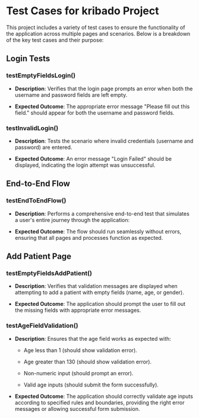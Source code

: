 ﻿ Test Cases for kribado Project
=============================

This project includes a variety of test cases to ensure the functionality of the application across multiple pages and scenarios. Below is a breakdown of the key test cases and their purpose:

**Login Tests**
---------------

### testEmptyFieldsLogin()

*   **Description**: Verifies that the login page prompts an error when both the username and password fields are left empty.
    
*   **Expected Outcome**: The appropriate error message "Please fill out this field." should appear for both the username and password fields.
    

### testInvalidLogin()

*   **Description**: Tests the scenario where invalid credentials (username and password) are entered.
    
*   **Expected Outcome**: An error message "Login Failed" should be displayed, indicating the login attempt was unsuccessful.
    

**End-to-End Flow**
-------------------

### testEndToEndFlow()

*   **Description**: Performs a comprehensive end-to-end test that simulates a user's entire journey through the application:
    
        
*   **Expected Outcome**: The flow should run seamlessly without errors, ensuring that all pages and processes function as expected.
    

**Add Patient Page**
--------------------

### testEmptyFieldsAddPatient()

*   **Description**: Verifies that validation messages are displayed when attempting to add a patient with empty fields (name, age, or gender).
    
*   **Expected Outcome**: The application should prompt the user to fill out the missing fields with appropriate error messages.
    

### testAgeFieldValidation()

*   **Description**: Ensures that the age field works as expected with:
    
    *   Age less than 1 (should show validation error).
        
    *   Age greater than 130 (should show validation error).
        
    *   Non-numeric input (should prompt an error).
        
    *   Valid age inputs (should submit the form successfully).
        
*   **Expected Outcome**: The application should correctly validate age inputs according to specified rules and boundaries, providing the right error messages or allowing successful form submission.
